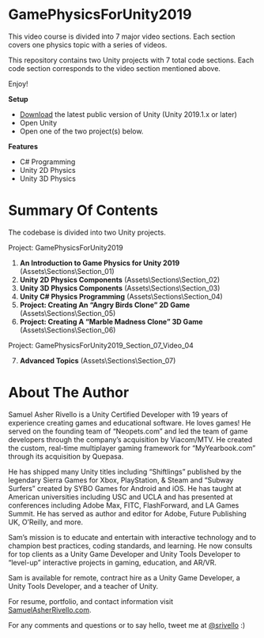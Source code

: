 GamePhysicsForUnity2019
=============

This video course is divided into 7 major video sections. Each section covers one physics topic with a series of videos. 

This repository contains two Unity projects with 7 total code sections. Each code section corresponds to the video section mentioned above.

Enjoy!

**Setup**

* <a href="https://unity3d.com/get-unity/download">Download</a> the latest public version of Unity (Unity 2019.1.x or later)
* Open Unity
* Open one of the two project(s) below. 

**Features**

* C# Programming
* Unity 2D Physics
* Unity 3D Physics

Summary Of Contents
=============

The codebase is divided into two Unity projects.

Project: GamePhysicsForUnity2019

1. **An Introduction to Game Physics for Unity 2019** (Assets\Sections\Section_01\)
2. **Unity 2D Physics Components** (Assets\Sections\Section_02\)
3. **Unity 3D Physics Components**  (Assets\Sections\Section_03\)
4. **Unity C# Physics Programming** (Assets\Sections\Section_04\)
5. **Project: Creating An “Angry Birds Clone” 2D Game** (Assets\Sections\Section_05\)
6. **Project: Creating A “Marble Madness Clone” 3D Game** (Assets\Sections\Section_06\)

Project: GamePhysicsForUnity2019_Section_07_Video_04

7. **Advanced Topics** (Assets\Sections\Section_07\)


About The Author
=============

Samuel Asher Rivello is a Unity Certified Developer with 19 years of experience creating games and educational software. He loves games! He served on the founding team of “Neopets.com” and led the team of game developers through the company’s acquisition by Viacom/MTV. He created the custom, real-time multiplayer gaming framework for “MyYearbook.com” through its acquisition by Quepasa.   

He has shipped many Unity titles including “Shiftlings” published by the legendary Sierra Games for Xbox, PlayStation, & Steam and “Subway Surfers” created by SYBO Games for Android and iOS. He has taught at American universities including USC and UCLA and has presented at conferences including Adobe Max, FITC, FlashForward, and LA Games Summit. He has served as author and editor for Adobe, Future Publishing UK, O’Reilly, and more. 

Sam’s mission is to educate and entertain with interactive technology and to champion best practices, coding standards, and learning. He now consults for top clients as a Unity Game Developer and Unity Tools Developer to “level-up” interactive projects in gaming, education, and AR/VR. 

Sam is available for remote, contract hire as a Unity Game Developer, a Unity Tools Developer, and a teacher of Unity.

For resume, portfolio, and contact information visit <a href="http://www.SamuelAsherRivello.com">SamuelAsherRivello.com</a>. 

For any comments and questions or to say hello, tweet me at <a href="https://twitter.com/srivello/">@srivello</a> :)

